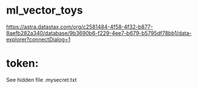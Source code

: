 # ml_vector_toys
https://astra.datastax.com/org/c2581484-4f58-4f32-b877-8aefb282a340/database/9b3690b6-f229-4ee7-b679-b5795df78bb1/data-explorer?connectDialog=1

# token: 
See hidden file .mysecret.txt
